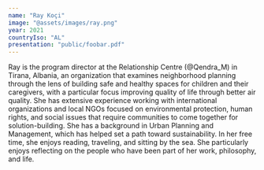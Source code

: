 ```yaml
---
name: "Ray Koçi"
image: "@assets/images/ray.png"
year: 2021
countryIso: "AL"
presentation: "public/foobar.pdf"
---
```


Ray is the program director at the Relationship Centre (@Qendra_M) in Tirana, Albania, an organization that examines neighborhood planning through the lens of building safe and healthy spaces for children and their caregivers, with a particular focus improving quality of life through better air quality. She has extensive experience working with international organizations and local NGOs focused on environmental protection, human rights, and social issues that require communities to come together for solution-building. She has a background in Urban Planning and Management, which has helped set a path toward sustainability. In her free time, she enjoys reading, traveling, and sitting by the sea. She particularly enjoys reflecting on the people who have been part of her work, philosophy, and life.
